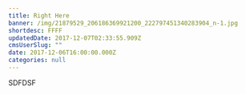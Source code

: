 ```yaml
---
title: Right Here
banner: /img/21879529_206186369921200_222797451340283904_n-1.jpg
shortdesc: FFFF
updatedDate: 2017-12-07T02:33:55.909Z
cmsUserSlug: ""
date: 2017-12-06T16:00:00.000Z
categories: null
---
```


SDFDSF